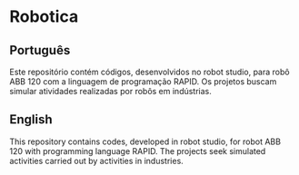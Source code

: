 # Robotica

## Português
Este repositório contém códigos, desenvolvidos no robot studio, para robô ABB 120 com a linguagem de programação RAPID. Os projetos buscam simular atividades realizadas por robôs em indústrias. 

## English
This repository contains codes, developed in robot studio, for robot ABB 120 with programming language RAPID. The projects seek simulated activities carried out by activities in industries.
